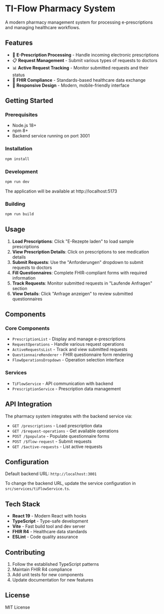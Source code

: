 # TI-Flow Pharmacy System

A modern pharmacy management system for processing e-prescriptions and managing healthcare workflows.

## Features

- 💊 **E-Prescription Processing** - Handle incoming electronic prescriptions
- 📋 **Request Management** - Submit various types of requests to doctors
- 📊 **Active Request Tracking** - Monitor submitted requests and their status
- 🔄 **FHIR Compliance** - Standards-based healthcare data exchange
- 📱 **Responsive Design** - Modern, mobile-friendly interface

## Getting Started

### Prerequisites
- Node.js 18+
- npm 8+
- Backend service running on port 3001

### Installation

```bash
npm install
```

### Development

```bash
npm run dev
```

The application will be available at http://localhost:5173

### Building

```bash
npm run build
```

## Usage

1. **Load Prescriptions**: Click "E-Rezepte laden" to load sample prescriptions
2. **View Prescription Details**: Click on prescriptions to see medication details
3. **Submit Requests**: Use the "Anforderungen" dropdown to submit requests to doctors
4. **Fill Questionnaires**: Complete FHIR-compliant forms with required information
5. **Track Requests**: Monitor submitted requests in "Laufende Anfragen" section
6. **View Details**: Click "Anfrage anzeigen" to review submitted questionnaires

## Components

### Core Components
- `PrescriptionList` - Display and manage e-prescriptions
- `RequestOperations` - Handle various request operations
- `ActiveRequestsList` - Track and view submitted requests
- `QuestionnaireRenderer` - FHIR questionnaire form rendering
- `FlowOperationsDropdown` - Operation selection interface

### Services
- `TiFlowService` - API communication with backend
- `PrescriptionService` - Prescription data management

## API Integration

The pharmacy system integrates with the backend service via:

- `GET /prescriptions` - Load prescription data
- `GET /$request-operations` - Get available operations
- `POST /$populate` - Populate questionnaire forms
- `POST /$flow-request` - Submit requests
- `GET /$active-requests` - List active requests

## Configuration

Default backend URL: `http://localhost:3001`

To change the backend URL, update the service configuration in `src/services/tiFlowService.ts`.

## Tech Stack

- **React 19** - Modern React with hooks
- **TypeScript** - Type-safe development
- **Vite** - Fast build tool and dev server
- **FHIR R4** - Healthcare data standards
- **ESLint** - Code quality assurance

## Contributing

1. Follow the established TypeScript patterns
2. Maintain FHIR R4 compliance
3. Add unit tests for new components
4. Update documentation for new features

## License

MIT License
